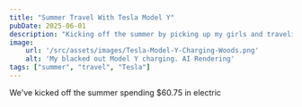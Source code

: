 ```yaml
---
title: "Summer Travel With Tesla Model Y"
pubDate: 2025-06-01
description: "Kicking off the summer by picking up my girls and traveling Texas. It's Cheap"
image:
    url: '/src/assets/images/Tesla-Model-Y-Charging-Woods.png'
    alt: 'My blacked out Model Y charging. AI Rendering'
tags: ["summer", "travel", "Tesla"]
---
```


We've kicked off the summer spending $60.75 in electric